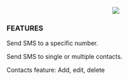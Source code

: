 <p align="center">
  <img src="http://skovdev.net/public_share/kY6kZx.jpg">
</p>

<h3>FEATURES</h3>
<p>Send SMS to a specific number.</p>
<p>Send SMS to single or multiple contacts.</p>
<p>Contacts feature: Add, edit, delete</p>
